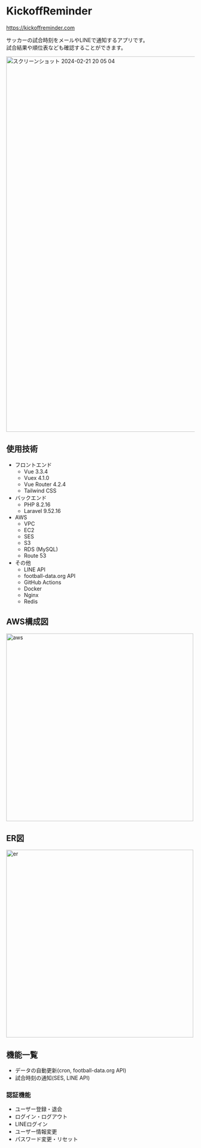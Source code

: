 # KickoffReminder
<https://kickoffreminder.com>

サッカーの試合時刻をメールやLINEで通知するアプリです。  
試合結果や順位表なども確認することができます。  

<img width="1000" alt="スクリーンショット 2024-02-21 20 05 04" src="https://github.com/sprout90210/KickoffReminder/assets/139374496/e0174906-35d2-42e6-9e52-475fac072cc3">

## 使用技術
- フロントエンド
    - Vue 3.3.4
    - Vuex 4.1.0
    - Vue Router 4.2.4
    - Tailwind CSS
- バックエンド
    - PHP 8.2.16
    - Laravel 9.52.16
- AWS
    - VPC
    - EC2
    - SES
    - S3
    - RDS (MySQL)
    - Route 53
- その他
    - LINE API
    - football-data.org API
    - GitHub Actions
    - Docker
    - Nginx
    - Redis
## AWS構成図
<img width="500" alt="aws" src="https://github.com/sprout90210/KickoffReminder/assets/139374496/68822772-874e-4faa-a774-f098bc8b247e">

## ER図
<img width="500" alt="er" src="https://github.com/sprout90210/KickoffReminder/assets/139374496/8133f62a-e668-436f-9ce8-92d3c3373698">

## 機能一覧
- データの自動更新(cron, football-data.org API)
- 試合時刻の通知(SES, LINE API)
### 認証機能
- ユーザー登録・退会
- ログイン・ログアウト
- LINEログイン
- ユーザー情報変更
- パスワード変更・リセット

